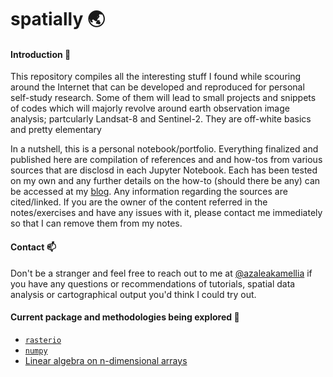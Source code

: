 # spatially :earth_asia:

#### Introduction :loudspeaker:
This repository compiles all the interesting stuff I found while scouring around the Internet that can be developed and reproduced for personal self-study research. Some of them will lead to small projects and snippets of codes which will majorly revolve around earth observation image analysis; partcularly Landsat-8 and Sentinel-2. They are off-white basics and pretty elementary<br>

In a nutshell, this is a personal notebook/portfolio. Everything finalized and published here are compilation of references and and how-tos from various sources that are disclosd in each Jupyter Notebook. Each has been tested on my own and any further details on the how-to (should there be any) can be accessed at my [blog](https://azaleakamellia.tumblr.com). Any information regarding the sources are cited/linked. If you are the owner of the content referred in the notes/exercises and have any issues with it, please contact me immediately so that I can remove them from my notes.


#### Contact :mailbox:
Don't be a stranger and feel free to reach out to me at [@azaleakamellia](https://twitter.com/azaleakamellia) if you have any questions or recommendations of tutorials, spatial data analysis or cartographical output you'd think I could try out.

#### Current package and methodologies being explored :pushpin:
  - [`rasterio`]('https://rasterio.readthedocs.io/en/latest/index.html')
  - [`numpy`]('https://numpy.org/')
  - [Linear algebra on n-dimensional arrays]('https://numpy.org/numpy-tutorials/content/tutorial-svd.html')
